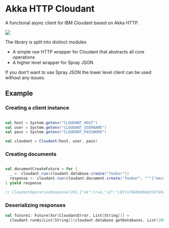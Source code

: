 # Akka HTTP Cloudant

A functional async client for IBM Cloudant based on Akka HTTP.

![](https://cloudant.com/wp-content/themes/cloudant/images/ibm_cloudant.png)

The library is split into distinct modules

+ A simple raw HTTP wrapper for Cloudant that abstracts all core operations
+ A higher level wrapper for Spray JSON

If you don't want to use Spray JSON the lower level client can be used without any issues.

## Example

### Creating a client instance

```scala

val host = System.getenv("CLOUDANT_HOST")
val user = System.getenv("CLOUDANT_USERNAME")
val pass = System.getenv("CLOUDANT_PASSWORD")

val cloudant = Cloudant(host, user, pass)
```

### Creating documents

```scala

val documentCreateFuture = for {
  _ <- cloudant.run(cloudant.database.create("foobar"))
  response <- cloudant.run(cloudant.document.create("foobar", """{"message": "hello"}"""))
} yield response

// CloudantOperationResponse(201,{"ok":true,"id":"c017a78480d0de37bf48ae0c1ea78497","rev":"1-acc307ed2aedd491f0267c9c9b623388"})

```

### Deserializing responses

```scala
val future1: Future[Xor[CloudantError, List[String]]] =
  cloudant.runAs[List[String]](cloudant.database.getDatabases, List(200))
```
